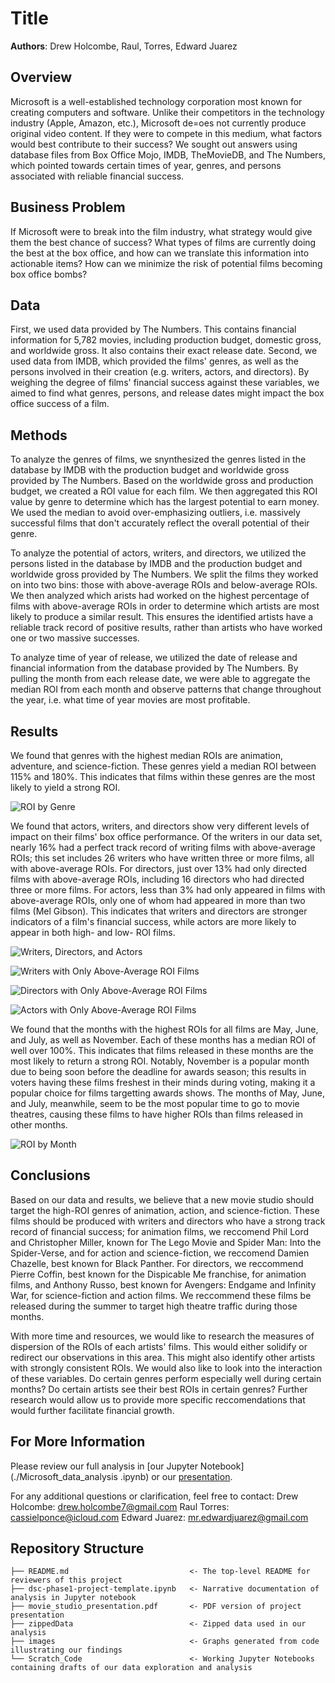 # Title

**Authors**: Drew Holcombe, Raul, Torres, Edward Juarez

## Overview

Microsoft is a well-established technology corporation most known for creating computers and software. Unlike their competitors in the technology industry (Apple, Amazon, etc.), Microsoft de=oes not currently produce original video content. If they were to compete in this medium, what factors would best contribute to their success? We sought out answers using database files from Box Office Mojo, IMDB, TheMovieDB, and The Numbers, which pointed towards certain times of year, genres, and persons associated with reliable financial success.

## Business Problem

If Microsoft were to break into the film industry, what strategy would give them the best chance of success? What types of films are currently doing the best at the box office, and how can we translate this information into actionable items? How can we minimize the risk of potential films becoming box office bombs?

## Data

First, we used data provided by The Numbers. This contains financial information for 5,782 movies, including production budget, domestic gross, and worldwide gross. It also contains their exact release date. Second, we used data from IMDB, which provided the films' genres, as well as the persons involved in their creation (e.g. writers, actors, and directors). By weighing the degree of films' financial success against these variables, we aimed to find what genres, persons, and release dates might impact the box office success of a film.

## Methods

To analyze the genres of films, we snynthesized the genres listed in the database by IMDB with the production budget and worldwide gross provided by The Numbers. Based on the worldwide gross and production budget, we created a ROI value for each film. We then aggregated this ROI value by genre to determine which has the largest potential to earn money. We used the median to avoid over-emphasizing outliers, i.e. massively successful films that don't accurately reflect the overall potential of their genre.

To analyze the potential of actors, writers, and directors, we utilized the persons listed in the database by IMDB and the production budget and worldwide gross provided by The Numbers. We split the films they worked on into two bins: those with above-average ROIs and below-average ROIs. We then analyzed which arists had worked on the highest percentage of films with above-average ROIs in order to determine which artists are most likely to produce a similar result. This ensures the identified artists have a reliable track record of positive results, rather than artists who have worked one or two massive successes.

To analyze time of year of release, we utilized the date of release and financial information from the database provided by The Numbers. By pulling the month from each release date, we were able to aggregate the median ROI from each month and observe patterns that change throughout the year, i.e. what time of year movies are most profitable.

## Results

We found that genres with the highest median ROIs are animation, adventure, and science-fiction. These genres yield a median ROI between 115% and 180%. This indicates that films within these genres are the most likely to yield a strong ROI.

![ROI by Genre](./images/ROI_by_genre.jpg)

We found that actors, writers, and directors show very different levels of impact on their films' box office performance. Of the writers in our data set, nearly 16% had a perfect track record of writing films with above-average ROIs; this set includes 26 writers who have written three or more films, all with above-average ROIs. For directors, just over 13% had only directed films with above-average ROIs, including 16 directors who had directed three or more films. For actors, less than 3% had only appeared in films with above-average ROIs, only one of whom had appeared in more than two films (Mel Gibson). This indicates that writers and directors are stronger indicators of a film's financial success, while actors are more likely to appear in both high- and low- ROI films.

![Writers, Directors, and Actors](./images/writers_directors_actors.jpg)

![Writers with Only Above-Average ROI Films](./images/top_writers.jpg)

![Directors with Only Above-Average ROI Films](./images/top_directors.jpg)

![Actors with Only Above-Average ROI Films](./images/top_actors.jpg)

We found that the months with the highest ROIs for all films are May, June, and July, as well as November. Each of these months has a median ROI of well over 100%. This indicates that films released in these months are the most likely to return a strong ROI. Notably, November is a popular month due to being soon before the deadline for awards season; this results in voters having these films freshest in their minds during voting, making it a popular choice for films targetting awards shows. The months of May, June, and July, meanwhile, seem to be the most popular time to go to movie theatres, causing these films to have higher ROIs than films released in other months.

![ROI by Month](./images/ROI_by_month.jpg)

## Conclusions

Based on our data and results, we believe that a new movie studio should target the high-ROI genres of animation, action, and science-fiction. These films should be produced with writers and directors who have a strong track record of financial success; for animation films, we reccomend Phil Lord and Christopher Miller, known for The Lego Movie and Spider Man: Into the Spider-Verse, and for action and science-fiction, we reccomend Damien Chazelle, best known for Black Panther. For directors, we reccommend Pierre Coffin, best known for the Dispicable Me franchise, for animation films, and Anthony Russo, best known for Avengers: Endgame and Infinity War, for science-fiction and action films. We reccommend these films be released during the summer to target high theatre traffic during those months.

With more time and resources, we would like to research the measures of dispersion of the ROIs of each artists' films. This would either solidify or redirect our observations in this area. This might also identify other artists with strongly consistent ROIs.
We would also like to look into the interaction of these variables. Do certain genres perform especially well during certain months? Do certain artists see their best ROIs in certain genres? Further research would allow us to provide more specific reccomendations that would further facilitate financial growth.

## For More Information

Please review our full analysis in [our Jupyter Notebook](./Microsoft_data_analysis .ipynb) or our [presentation](./movie_studio_presentation.pdf).

For any additional questions or clarification, feel free to contact:
Drew Holcombe: drew.holcombe7@gmail.com
Raul Torres: cassielponce@icloud.com
Edward Juarez: mr.edwardjuarez@gmail.com

## Repository Structure

```
├── README.md                           <- The top-level README for reviewers of this project
├── dsc-phase1-project-template.ipynb   <- Narrative documentation of analysis in Jupyter notebook
├── movie_studio_presentation.pdf       <- PDF version of project presentation
├── zippedData                          <- Zipped data used in our analysis
├── images                              <- Graphs generated from code illustrating our findings
└── Scratch_Code                        <- Working Jupyter Notebooks containing drafts of our data exploration and analysis
```

